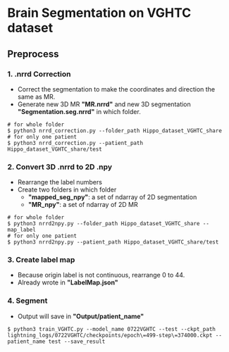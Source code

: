 # Brain Segmentation on VGHTC dataset
## Preprocess
### 1. .nrrd Correction
- Correct the segmentation to make the coordinates and direction the same as MR.
- Generate new 3D MR **"MR.nrrd"** and new 3D segmentation **"Segmentation.seg.nrrd"** in which folder.
```
# for whole folder
$ python3 nrrd_correction.py --folder_path Hippo_dataset_VGHTC_share
# for only one patient
$ python3 nrrd_correction.py --patient_path Hippo_dataset_VGHTC_share/test
```

### 2. Convert 3D .nrrd to 2D .npy
- Rearrange the label numbers
- Create two folders in which folder
  - **"mapped_seg_npy"**: a set of ndarray of 2D segmentation
  - **"MR_npy"**: a set of ndarray of 2D MR
```
# for whole folder
$ python3 nrrd2npy.py --folder_path Hippo_dataset_VGHTC_share --map_label
# for only one patient
$ python3 nrrd2npy.py --patient_path Hippo_dataset_VGHTC_share/test
```

### 3. Create label map
- Because origin label is not continuous, rearrange 0 to 44.
- Already wrote in **"LabelMap.json"**

### 4. Segment
- Output will save in **"Output/patient_name"**
```
$ python3 train_VGHTC.py --model_name 0722VGHTC --test --ckpt_path lightning_logs/0722VGHTC/checkpoints/epoch\=499-step\=374000.ckpt --patient_name test --save_result
```